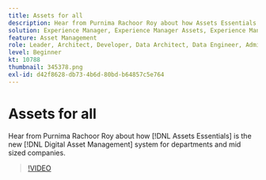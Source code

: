 ```yaml
---
title: Assets for all
description: Hear from Purnima Rachoor Roy about how Assets Essentials is the new Digital Asset Management system for Departments and mid sized companies.
solution: Experience Manager, Experience Manager Assets, Experience Manager as a Cloud Service
feature: Asset Management
role: Leader, Architect, Developer, Data Architect, Data Engineer, Admin, User
level: Beginner
kt: 10788
thumbnail: 345378.png
exl-id: d42f8628-db73-4b6d-80bd-b64857c5e764
---
```

# Assets for all

Hear from Purnima Rachoor Roy about how [!DNL Assets Essentials] is the new [!DNL Digital Asset Management] system for departments and mid sized companies.

>[!VIDEO](https://video.tv.adobe.com/v/345378/?quality=12&learn=on)
